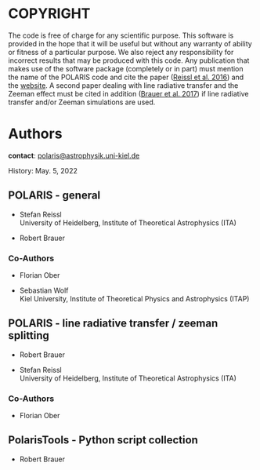 # COPYRIGHT

The code is free of charge for any scientific purpose.
This software is provided in the hope that it will be useful but without any warranty of ability or fitness of a particular purpose.
We also reject any responsibility for incorrect results that may be  produced with this code.
Any publication that makes use of the software package (completely or in part) must mention the name of the POLARIS code and cite the paper ([Reissl et al. 2016](https://ui.adsabs.harvard.edu/abs/2016A%26A...593A..87R)) and the [website](https://portia.astrophysik.uni-kiel.de/polaris).
A second paper dealing with line radiative transfer and the Zeeman effect must be cited in addition ([Brauer et al. 2017](https://ui.adsabs.harvard.edu/abs/2017A%26A...601A..90B)) if line radiative transfer and/or Zeeman simulations are used.


# Authors

**contact**: polaris@astrophysik.uni-kiel.de

History: May. 5, 2022


## POLARIS - general

- Stefan Reissl\
University of Heidelberg, Institute of Theoretical Astrophysics (ITA)

- Robert Brauer


### Co-Authors

- Florian Ober

- Sebastian Wolf\
Kiel University, Institute of Theoretical Physics and Astrophysics (ITAP)


## POLARIS - line radiative transfer / zeeman splitting

- Robert Brauer

- Stefan Reissl\
University of Heidelberg, Institute of Theoretical Astrophysics (ITA)


### Co-Authors

- Florian Ober


## PolarisTools - Python script collection

- Robert Brauer
